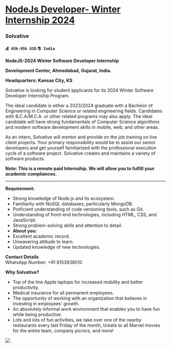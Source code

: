 # [NodeJs Developer- Winter Internship 2024](https://www.remotewlb.com/apply/nodejs-developer-winter-internship-2024)  
### Solvative  
#### `💰 65k-95k USD` `🌎 India`  

**NodeJS-2024 Winter Software Developer **Internship****

**Development Center, Ahmedabad, Gujarat, India.**

**Headquarters: Kansas City, KS**  
  
Solvative is looking for student applicants for its 2024 Winter Software Developer Internship Program.

The ideal candidate is either a 2023/2024 graduate with a Bachelor of Engineering in Computer Science or related engineering fields. Candidates with B.C.A/M.C.A. or other related programs may also apply. The ideal candidate will have strong fundamentals of Computer Science algorithms and modern software development skills in mobile, web, and other areas.

As an intern, Solvative will mentor and provide on the job training on live client projects. Your primary responsibility would be to assist our senior developers and get yourself familiarized with the professional execution cycle of a software project. Solvative creates and maintains a variety of software products.

**Note: This is a remote paid Internship. We will allow you to fulfill your academic compliances.**  
 ** **  
**Requirement:**

  * Strong knowledge of Node.js and its ecosystem.
  * Familiarity with NoSQL databases, particularly MongoDB.
  * Proficient understanding of code versioning tools, such as Git.
  * Understanding of front-end technologies, including HTML, CSS, and JavaScript.
  * Strong problem-solving skills and attention to detail.
  * **About you:**
  * Excellent academic record.
  * Unwavering attitude to learn.
  * Updated knowledge of new technologies.   
  
**Contact Details**  
WhatsApp Number: +91 8153938010

**Why Solvative?**

  * Top of the line Apple laptops for increased mobility and better productivity.
  * Medical insurance for all permanent employees.
  * The opportunity of working with an organization that believes in investing in employees' growth.
  * An absolutely informal work environment that enables you to have fun while being productive.
  * Lots and lots of fun activities, we take over one of the nearby restaurants every last Friday of the month, tickets to all Marvel movies for the entire team, company picnics, and more!

![](https://remotive.com/job/track/1883370/blank.gif?source=public_api)

